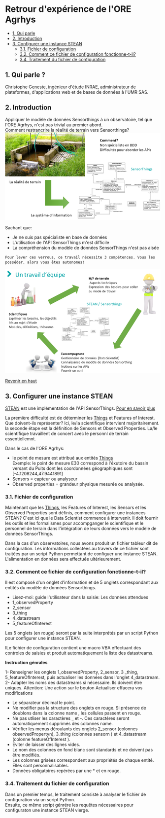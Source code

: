 # Retrour d'expérience de l'ORE Agrhys
- [1. Qui parle](#qui_parle)    
- [2. Introduction](#intro)
- [3. Configurer une instance STEAN](#conf)  
  - [3.1. Fichier de configuration](#fichier_conf)
  - [3.2. Comment ce fichier de configuration fonctionne-t-il?](#fonc_conf)
  - [3.4. Traitement du fichier de configuration](#create_conf)

<a id="top"></a>
<a id="qui_parle"></a>
## 1. Qui parle ?
Christophe Geneste, ingénieur d'étude INRAE, administrateur de plateformes, d'applications web et de bases de données à l'UMR SAS.

<a id="intro"></a>
## 2. Introduction
Appliquer le modèle de données Sensorthings à un observatoire, tel que l'ORE Agrhys, n'est pas trivial au premier abord.  
Comment restrancrire la réalité de terrain vers Sensorthings?   
![du terrain au service SensorThings](img/terrain_vers_ST_v2.png)

Sachant que:  
*  Je ne suis pas spécialiste en base de données
*  L'utilisation de l'API SensorThings m'est difficile
*  La compréhension du modèle de données SensorThings n'est pas aisée  

```{important}
Pour lever ces verrous, ce travail nécessite 3 compétences. Vous les posséder, alors vous êtes autonomes!
```

![3 competences](img/trois_competences.png)

[Revenir en haut](#top) 
<a id="conf"></a>
## 3. Configurer une instance STEAN  
[STEAN](https://github.com/Mario-35/STEAN) est une implémentation de l'API SensorThings. [Pour en savoir plus](https://sensorthings.geosas.fr/)  

La première difficulté est de déterminer les [Things](https://geosas.fr/sofair-book/page/chap-sensorthings/things.html) et Features of Interest. Que doivent-ils représenter? Ici, le/la scientifique intervient majoritairement.
la seconde étape est la définition de Sensors et Observed Properties. La/le scientifique travaillent de concert avec le personnl de terrain essentiellemnt.

Dans le cas de l'ORE Agrhys:
* le point de mesure est attribué aux entités [Things](https://geosas.fr/sofair-book/page/chap-sensorthings/things.html)  
Exemple: le point de mesure E30 correspond à l'éxutoire du bassin versant du Puits dont les coordonnées géographiques sont [-4.1208244,47.9441891]
* Sensors = capteur ou analyseur
* Observed properties = grandeur physique mesurée ou analysée.

<a id="fichier_conf"></a>
### 3.1. Fichier de configuration
Maintenant que les [Things](https://geosas.fr/sofair-book/page/chap-sensorthings/things.html), les Features of Interest, les Sensors et les Observed Properties sont définis, comment configurer une instances STEAN? C'est ici que le Data Scientist commence à intervenir. Il doit fournir les outils et les formalismes pour accompganger le scientifique et le personnel de terrain dans l'intégration de leurs données vers le modèle de données SensorThings.  

Dans la cas d'un observatoires, nous avons produit un fichier tableur dit de configuration. Les informations collectées au travers de ce fichier sont traitées par un script Python permettant de configuer une instance STEAN. L'alimentation en données sera effectuée ultérieurement.

<a id="fonc_conf"></a>
### 3.2. Comment ce fichier de configuration fonctionne-t-il?  
Il est composé d'un onglet d'information et de 5 onglets correspondant aux entités du modèle de données Sensorthings. 
* Lisez-moi: guide l'utilisateur dans la saisie: Les données attendues 
* 1_observedProperty
* 2_sensor
* 3_thing
* 4_datastream
* 5_featureOfInterest

Les 5 onglets (en rouge) seront par la suite interprétés par un script Python pour configurer une instance STEAN.

ILe fichier de configuration contient une macro VBA effectuant des controles de saisies et produit automatiquement la liste des datastreams.

**Instruction génrales**  

1- Renseigner les onglets 1_observedProperty, 2_sensor, 3 _thing, 5_featureOfInterest, puis actualiser les données dans l'onglet 4_datastream.  
2- Adapter les noms des datastreams si nécessaire. Ils doivent être uniques. Attention: Une action sur le bouton Actualiser effacera vos modifications  

* Le séparateur décimal le point.  
* Ne modifier pas la structure des onglets en rouge. Si présence de doublons dans la colonne name , les cellules passent en rouge.  
* Ne pas utliser les caractères _ et -. Ces caractères seront automatiquement supprimés des colonnes name.  
* Vérifier les menus déroulants des onglets 2_sensor (colonnes observedPropertyn), 3_thing (colonnes sensorn ) et 4_datastream (colonne featureOfInterest ).  
* Eviter de laisser des lignes vides.  
* Le nom des colonnes en fond blanc sont standards et ne doivent pas être modifiés.  
* Les colonnes grisées correspondent aux propriétés de chaque entité. Elles sont personnalisables.  
* Données obligatoires repérées par une * et en rouge.

<a id="create_conf"></a>
### 3.4. Traitement du fichier de configuration  
Dans un premier temps, le traitement consiste à analyser le fichier de configuration via un script Python.  
Ensuite, ce même script génrére les requêtes nécessaires pour configuraton une instance STEAN vierge.

